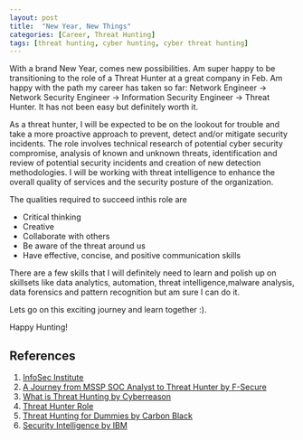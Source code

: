 ```yaml
---
layout: post
title:  "New Year, New Things"
categories: [Career, Threat Hunting]
tags: [threat hunting, cyber hunting, cyber threat hunting]
---
```


With a brand New Year, comes new possibilities. Am super happy to be transitioning to the role of a Threat Hunter at a great company in Feb. Am happy with the path my career has taken so far: Network Engineer -> Network Security Engineer -> Information Security Engineer -> Threat Hunter. It has not been easy but definitely worth it. 

As a threat hunter, I will be expected to be on the lookout for trouble and take a more proactive approach to prevent, detect and/or mitigate security incidents. The role involves technical research of potential cyber security compromise, analysis of known and unknown threats, identification and review of potential security incidents and creation of new detection methodologies. I will be working with threat intelligence to enhance the overall quality of services and the security posture of the organization. 

The qualities required to succeed inthis role are 
* Critical thinking 
* Creative
* Collaborate with others 
* Be aware of the threat around us 
* Have effective, concise, and positive communication skills

There are a few skills that I will definitely need to learn and polish up on skillsets like data analytics, automation, threat intelligence,malware analysis, data forensics and pattern recognition but am sure I can do it. 

Lets go on this exciting journey and learn together :). 

Happy Hunting!

## References 

1. [InfoSec Institute](https://resources.infosecinstitute.com/category/enterprise/threat-hunting/threat-hunting-careers/#gref)
2. [A Journey from MSSP SOC Analyst to Threat Hunter by F-Secure](https://blog.f-secure.com/a-journey-from-mssp-soc-analyst-to-countercept-threat-hunter/)
3. [What is Threat Hunting by Cyberreason](https://www.cybereason.com/blog/blog-the-eight-steps-to-threat-hunting)
4. [Threat Hunter Role](https://www.helpnetsecurity.com/2019/12/18/threat-hunter-role/)
5. [Threat Hunting for Dummies by Carbon Black](https://secure.carbonblack.com/ebook-threat-hunting-for-dummies?utm_source=google&sfdc_campaign_id=7010h000001R14N&utm_medium=cpc&utm_campaign=fy19-glb-q2-paid-search&utm_term=none&utm_content=none&utm_source=google&utm_medium=cpc&utm_campaign=&campaignID=&utm_group=&keyword=%2Bthreat%20%2Bhunting&network=g&mkwid=s_dc&pcrid=347334273972&pkw=%2Bthreat%20%2Bhunting&pmt=b&utm_term=%2Bthreat%20%2Bhunting&utm_content=s|pcrid|347334273972|pmt|b|pkw|%2Bthreat%20%2Bhunting|pdv|c|&gclid=EAIaIQobChMIs6DF7Mb45gIV0dDeCh2YBA6XEAMYASAAEgKjvPD_BwE)
6. [Security Intelligence by IBM](https://securityintelligence.com/a-beginners-guide-to-threat-hunting/)
